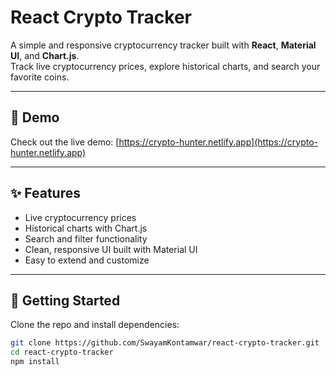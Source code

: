 # React Crypto Tracker

A simple and responsive cryptocurrency tracker built with **React**, **Material UI**, and **Chart.js**.  
Track live cryptocurrency prices, explore historical charts, and search your favorite coins.

---

## 🔗 Demo
Check out the live demo: [https://crypto-hunter.netlify.app](https://crypto-hunter.netlify.app)

---

## ✨ Features
- Live cryptocurrency prices
- Historical charts with Chart.js
- Search and filter functionality
- Clean, responsive UI built with Material UI
- Easy to extend and customize

---

## 🚀 Getting Started

Clone the repo and install dependencies:

```bash
git clone https://github.com/SwayamKontamwar/react-crypto-tracker.git
cd react-crypto-tracker
npm install
